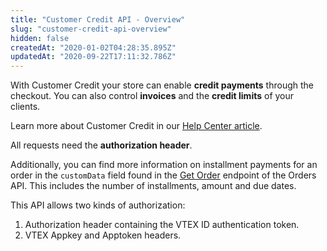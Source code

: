 ```yaml
---
title: "Customer Credit API - Overview"
slug: "customer-credit-api-overview"
hidden: false
createdAt: "2020-01-02T04:28:35.895Z"
updatedAt: "2020-09-22T17:11:32.786Z"
---
```

With Customer Credit your store can enable **credit payments** through the checkout. You can also control **invoices** and the **credit limits** of your clients.

Learn more about Customer Credit in our [Help Center article](https://help.vtex.com/en/tracks/customer-credit-getting-started).

All requests need the **authorization header**.

Additionally, you can find more information on installment payments for an order in the `customData`  field found in the [Get Order](https://developers.vtex.com/reference/orders#getorder) endpoint of the Orders API. This includes the number of installments, amount and due dates.

This API allows two kinds of authorization:
1. Authorization header containing the VTEX ID authentication token.
2. VTEX Appkey and Apptoken headers.